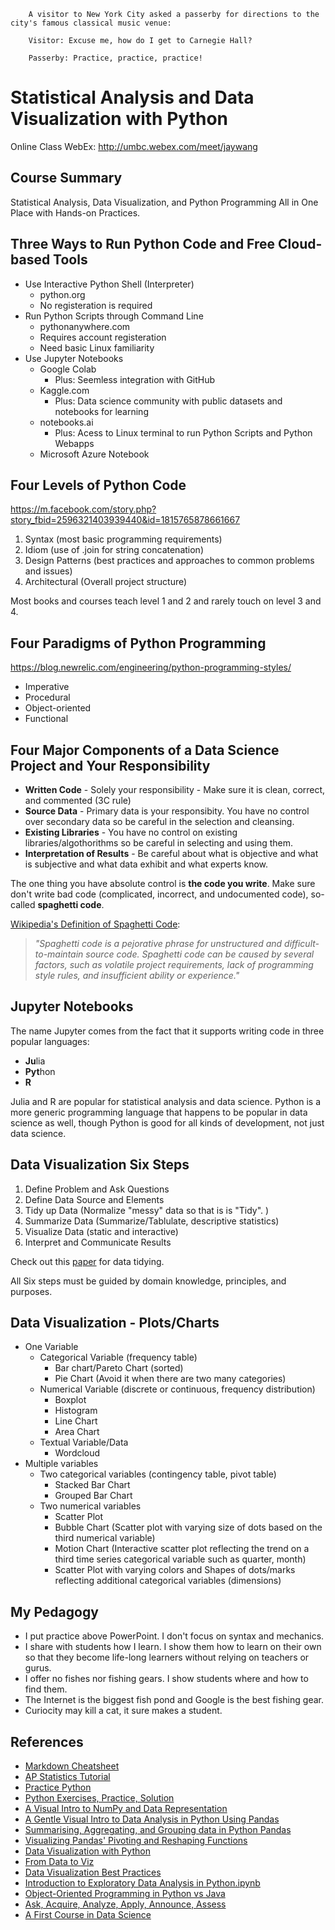 
```
    A visitor to New York City asked a passerby for directions to the city's famous classical music venue:

    Visitor: Excuse me, how do I get to Carnegie Hall?

    Passerby: Practice, practice, practice!
```
# Statistical Analysis and Data Visualization with Python
Online Class WebEx: http://umbc.webex.com/meet/jaywang
## Course Summary
Statistical Analysis, Data Visualization, and Python Programming All in One Place with Hands-on Practices. 
## Three Ways to Run Python Code and Free Cloud-based Tools
- Use Interactive Python Shell (Interpreter) 
    - python.org 
    - No registeration is required
- Run Python Scripts through Command Line
    - pythonanywhere.com
    - Requires account registeration
    - Need basic Linux familiarity
- Use Jupyter Notebooks
    - Google Colab
        - Plus: Seemless integration with GitHub
    - Kaggle.com
        - Plus: Data science community with public datasets and notebooks for learning 
    - notebooks.ai 
        - Plus: Acess to Linux terminal to run Python Scripts and Python Webapps  
    - Microsoft Azure Notebook
## Four Levels of Python Code
https://m.facebook.com/story.php?story_fbid=2596321403939440&id=1815765878661667
1. Syntax (most basic programming requirements)
2. Idiom (use of .join for string concatenation)
3. Design Patterns (best practices and approaches to common problems and issues)
4. Architectural (Overall project structure)

Most books and courses teach level 1 and 2 and rarely touch on level 3 and 4.

## Four Paradigms of Python Programming
https://blog.newrelic.com/engineering/python-programming-styles/
- Imperative
- Procedural
- Object-oriented
- Functional
## Four Major Components of a Data Science Project and Your Responsibility
- **Written Code** - Solely your responsibility - Make sure it is clean, correct, and commented (3C rule)
- **Source Data** - Primary data is your responsibity. You have no control over secondary data so be careful in the selection and cleansing.
- **Existing Libraries** - You have no control on existing libraries/algothorithms so be careful in selecting and using them.
- **Interpretation of Results** - Be careful about what is objective and what is subjective and what data exhibit and what experts know.

The one thing you have absolute control is **the code you write**. Make sure don't write bad code (complicated, incorrect, and undocumented code), so-called **spaghetti code**.

[Wikipedia's Definition of Spaghetti Code](https://en.wikipedia.org/wiki/Spaghetti_code): 

> *"Spaghetti code is a pejorative phrase for unstructured and difficult-to-maintain source code. Spaghetti code can be caused by several factors, such as volatile project requirements, lack of programming style rules, and insufficient ability or experience."*

## Jupyter Notebooks
The name Jupyter comes from the fact that it supports writing code in three popular languages:
- **Ju**lia
- **Pyt**hon
- **R**

Julia and R are popular for statistical analysis and data science. Python is a more generic programming language that happens to be popular in data science as well, though Python is good for all kinds of development, not just data science.
## Data Visualization Six Steps
1. Define Problem and Ask Questions
2. Define Data Source and Elements
3. Tidy up Data (Normalize "messy" data so that is is "Tidy". )
4. Summarize Data (Summarize/Tablulate, descriptive statistics)
5. Visualize Data (static and interactive)
6. Interpret and Communicate Results

Check out this [paper](https://www.jstatsoft.org/article/view/v059i10) for data tidying.

All Six steps must be guided by domain knowledge, principles, and purposes. 

## Data Visualization - Plots/Charts
- One Variable
   - Categorical Variable (frequency table)
       - Bar chart/Pareto Chart (sorted)
       - Pie Chart (Avoid it when there are two many categories)
   - Numerical Variable (discrete or continuous, frequency distribution)
       - Boxplot
       - Histogram
       - Line Chart
       - Area Chart
   - Textual Variable/Data
       - Wordcloud
- Multiple variables
   - Two categorical variables (contingency table, pivot table)
       - Stacked Bar Chart
       - Grouped Bar Chart
   - Two numerical variables
       - Scatter Plot
       - Bubble Chart (Scatter plot with varying size of dots based on the third numerical variable)
       - Motion Chart (Interactive scatter plot reflecting the trend on a third time series categorical variable such as quarter, month)
       - Scatter Plot with varying colors and Shapes of dots/marks reflecting additional categorical variables (dimensions)
## My Pedagogy
- I put practice above PowerPoint. I don't focus on syntax and mechanics.
- I share with students how I learn. I show them how to learn on their own so that they become life-long learners without relying on teachers or gurus. 
- I offer no fishes nor fishing gears. I show students where and how to find them.
- The Internet is the biggest fish pond and Google is the best fishing gear. 
- Curiocity may kill a cat, it sure makes a student.
## References
- [Markdown Cheatsheet](https://www.markdownguide.org/cheat-sheet/)
- [AP Statistics Tutorial](https://stattrek.com/tutorials/ap-statistics-tutorial.aspx)
- [Practice Python](https://www.practicepython.org/)
- [Python Exercises, Practice, Solution](https://www.w3resource.com/python-exercises/)
- [A Visual Intro to NumPy and Data Representation](http://jalammar.github.io/visual-numpy/)
- [A Gentle Visual Intro to Data Analysis in Python Using Pandas](http://jalammar.github.io/gentle-visual-intro-to-data-analysis-python-pandas/)
- [Summarising, Aggregating, and Grouping data in Python Pandas](https://www.shanelynn.ie/summarising-aggregation-and-grouping-data-in-python-pandas/)
- [Visualizing Pandas' Pivoting and Reshaping Functions](http://jalammar.github.io/visualizing-pandas-pivoting-and-reshaping/)
- [Data Visualization with Python](https://www.shanelynn.ie/data-visualisation-in-python-pycon-dublin-2018-presentation/)
- [From Data to Viz](https://www.data-to-viz.com/)
- [Data Visualization Best Practices](https://mode.com/analytics-dispatch/data-visualization-best-practices/)
- [Introduction to Exploratory Data Analysis in Python.ipynb](https://github.com/ilyagerner/pandas/blob/master/Introduction%20to%20Exploratory%20Data%20Analysis%20in%20Python.ipynb)
- [Object-Oriented Programming in Python vs Java](https://realpython.com/oop-in-python-vs-java/)
- [Ask, Acquire, Analyze, Apply, Announce, Assess](https://qcc.qlik.com/mod/resource/view.php?id=21115) 
- [A First Course in Data Science](https://arxiv.org/pdf/1905.03121.pdf)
